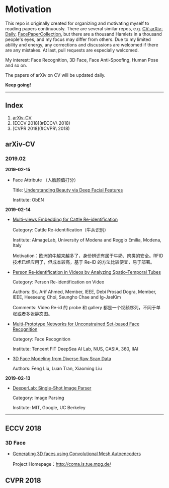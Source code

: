 # Motivation
This repo is originally created for organizing and motivating myself to reading papers continuously. There are several similar repos, e.g. [CV-arXiv-Daily](https://github.com/zhengzhugithub/CV-arXiv-Daily), [FacePaperCollection](https://github.com/ShownX/FacePaperCollection), but there are a thousand Hamlets in a thousand people's eyes, and my focus may differ from others. Due to my limited ability and energy, any corrections and discussions are welcomed if there are any mistakes. At last, pull requests are especially welcomed.

My interest: Face Recognition, 3D Face, Face Anti-Spoofing, Human Pose and so on.

The papers of arXiv on CV will be updated daily.

**Keep going!**

---

## Index
1. [arXiv-CV](#arXiv-CV)
2. [ECCV 2018](#ECCV\ 2018)
3. [CVPR 2018](#CVPR\ 2018)

## arXiv-CV

### 2019.02
**2019-02-15**

- Face Attribute （人脸颜值打分）
  
  Title: [Understanding Beauty via Deep Facial Features](https://arxiv.org/pdf/1902.05380.pdf)

  Institute: ObEN


**2019-02-14**

 - [Multi-views Embedding for Cattle Re-identification](https://arxiv.org/pdf/1902.04886.pdf)
  
   Category: Cattle Re-identification（牛从识别）

   Institute: AImageLab, University of Modena and Reggio Emilia, Modena, Italy

   Motivation：欧洲的牛越来越多了，身份辨识有属于牛奶、肉类的安全。RFID 技术已经应用了，但成本较高，基于 Re-ID 的方法比较便宜，易于部署。

- [Person Re-identification in Videos by Analyzing Spatio-Temporal Tubes](https://arxiv.org/pdf/1902.04856.pdf)
  
  Category: Person Re-identification on Video

  Authors: Sk. Arif Ahmed, Member, IEEE, Debi Prosad Dogra, Member, IEEE, Heeseung Choi, Seungho Chae and Ig-JaeKim

  Comments: Video Re-id 的 probe 和 gallery 都是一个视频序列，不同于单张或者多张静态图。

- [Multi-Prototype Networks for Unconstrained Set-based Face Recognition](https://arxiv.org/pdf/1902.04755.pdf)
  
  Category: Face Recognition

  Institute: Tencent FiT DeepSea AI Lab, NUS, CASIA, 360, IIAI

- [3D Face Modeling from Diverse Raw Scan Data](https://arxiv.org/pdf/1902.04943.pdf)
  
  Authors: Feng Liu, Luan Tran, Xiaoming Liu


**2019-02-13**

 - [DeeperLab: Single-Shot Image Parser](https://arxiv.org/pdf/1902.05093.pdf)
  
   Category: Image Parsing

   Institute: MIT, Google, UC Berkeley

---

## ECCV 2018

### 3D Face
- [Generating 3D faces using Convolutional Mesh Autoencoders](https://www.is.mpg.de/uploads_file/attachment/attachment/439/1285.pdf)
  
  Project Homepage：http://coma.is.tue.mpg.de/


## CVPR 2018
